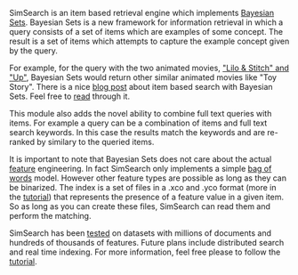 SimSearch is an item based retrieval engine which implements [Bayesian Sets][0]. Bayesian Sets is a new framework for information retrieval in which a query consists of a set of items which are examples of some concept. The result is a set of items which attempts to capture the example concept given by the query.

For example, for the query with the two animated movies, ["Lilo & Stitch" and "Up"][1], Bayesian Sets would return other similar animated movies like "Toy Story". There is a nice [blog post][2] about item based search with Bayesian Sets. Feel free to [read][2] through it.

This module also adds the novel ability to combine full text queries with items. For example a query can be a combination of items and full text search keywords. In this case the results match the keywords and are re-ranked by similary to the queried items.

It is important to note that Bayesian Sets does not care about the actual [feature][3] engineering. In fact SimSearch only implements a simple [bag of words][4] model. However other feature types are possible as long as they can be binarized. The index is a set of files in a .xco and .yco format (more in the [tutorial][6]) that represents the presence of a feature value in a given item. So as long as you can create these files, SimSearch can read them and perform the matching.

SimSearch has been [tested][5] on datasets with millions of documents and hundreds of thousands of features. Future plans include distributed search and real time indexing. For more information, feel free please to follow the [tutorial][6].

[0]: http://www.gatsby.ucl.ac.uk/~heller/bsets.pdf
[1]: http://imdb.cloudmining.net/search?q=%28%40similar+1049413+url--c2%2Fc29a902a5426d4917c0ca2d72a769e5b--title--Up%29++%28%40similar+198781+url--0b%2F0b994b7d73e0ccfd928bd1dfb2d02ce3--title--Monsters%2C+Inc.%29
[2]: http://thenoisychannel.com/2010/04/04/guest-post-information-retrieval-using-a-bayesian-model-of-learning-and-generalization/
[3]: http://en.wikipedia.org/wiki/Feature_(machine_learning)
[4]: http://en.wikipedia.org/wiki/Bag_of_words
[5]: http://imdb.cloudmining.net
[6]: https://github.com/alexksikes/SimSearch/tree/master/tutorial/
